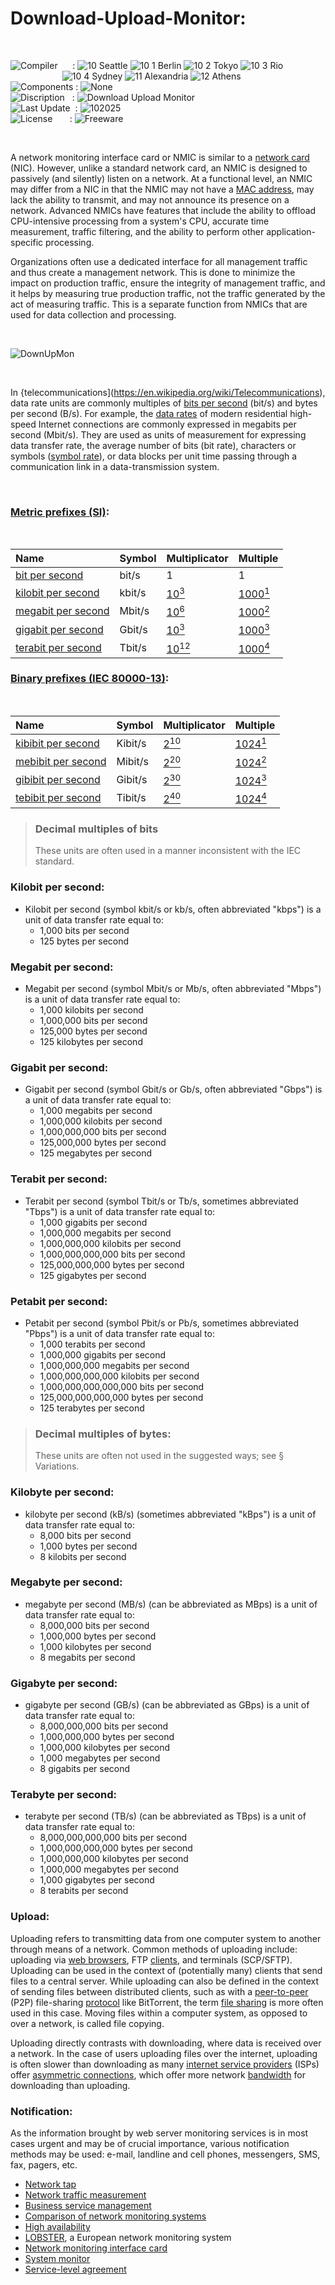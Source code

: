 # Download-Upload-Monitor:


</br>

![Compiler](https://github.com/user-attachments/assets/a916143d-3f1b-4e1f-b1e0-1067ef9e0401) &nbsp;&nbsp;&nbsp;&nbsp;&nbsp;: ![10 Seattle](https://github.com/user-attachments/assets/c70b7f21-688a-4239-87c9-9a03a8ff25ab) ![10 1 Berlin](https://github.com/user-attachments/assets/bdcd48fc-9f09-4830-b82e-d38c20492362) ![10 2 Tokyo](https://github.com/user-attachments/assets/5bdb9f86-7f44-4f7e-aed2-dd08de170bd5) ![10 3 Rio](https://github.com/user-attachments/assets/e7d09817-54b6-4d71-a373-22ee179cd49c)   
&nbsp;&nbsp;&nbsp;&nbsp;&nbsp;&nbsp;&nbsp;&nbsp;&nbsp;&nbsp;&nbsp;&nbsp;&nbsp;&nbsp;&nbsp;&nbsp;&nbsp;&nbsp;&nbsp;&nbsp;&nbsp;![10 4 Sydney](https://github.com/user-attachments/assets/e75342ca-1e24-4a7e-8fe3-ce22f307d881) ![11 Alexandria](https://github.com/user-attachments/assets/64f150d0-286a-4edd-acab-9f77f92d68ad) ![12 Athens](https://github.com/user-attachments/assets/59700807-6abf-4e6d-9439-5dc70fc0ceca)  
![Components](https://github.com/user-attachments/assets/d6a7a7a4-f10e-4df1-9c4f-b4a1a8db7f0e) : ![None](https://github.com/user-attachments/assets/30ebe930-c928-4aaf-a8e1-5f68ec1ff349)  
![Discription](https://github.com/user-attachments/assets/4a778202-1072-463a-bfa3-842226e300af) &nbsp;&nbsp;: ![Download Upload Monitor](https://github.com/user-attachments/assets/8bcf1aa3-eaa6-4bb3-81f1-21ead49eaf6a)  
![Last Update](https://github.com/user-attachments/assets/e1d05f21-2a01-4ecf-94f3-b7bdff4d44dd) &nbsp;: ![102025](https://github.com/user-attachments/assets/62cea8cc-bd7d-49bd-b920-5590016735c0)  
![License](https://github.com/user-attachments/assets/ff71a38b-8813-4a79-8774-09a2f3893b48) &nbsp;&nbsp;&nbsp;&nbsp;&nbsp;&nbsp;: ![Freeware](https://github.com/user-attachments/assets/1fea2bbf-b296-4152-badd-e1cdae115c43)

</br>

A network monitoring interface card or NMIC is similar to a [network card](https://en.wikipedia.org/wiki/Network_interface_controller) (NIC). However, unlike a standard network card, an NMIC is designed to passively (and silently) listen on a network. At a functional level, an NMIC may differ from a NIC in that the NMIC may not have a [MAC address](https://en.wikipedia.org/wiki/MAC_address), may lack the ability to transmit, and may not announce its presence on a network. Advanced NMICs have features that include the ability to offload CPU-intensive processing from a system's CPU, accurate time measurement, traffic filtering, and the ability to perform other application-specific processing.

Organizations often use a dedicated interface for all management traffic and thus create a management network. This is done to minimize the impact on production traffic, ensure the integrity of management traffic, and it helps by measuring true production traffic, not the traffic generated by the act of measuring traffic. This is a separate function from NMICs that are used for data collection and processing.

</br>

![DownUpMon](https://github.com/user-attachments/assets/a5e175b4-6bf8-440f-ab91-7547baa28294)

</br>

In {telecommunications](https://en.wikipedia.org/wiki/Telecommunications), data rate units are commonly multiples of [bits per second](https://en.wikipedia.org/wiki/Bit_rate) (bit/s) and bytes per second (B/s). For example, the [data rates](https://en.wikipedia.org/wiki/Data_rate) of modern residential high-speed Internet connections are commonly expressed in megabits per second (Mbit/s). They are used as units of measurement for expressing data transfer rate, the average number of bits (bit rate), characters or symbols ([symbol rate](https://en.wikipedia.org/wiki/Symbol_rate)), or data blocks per unit time passing through a communication link in a data-transmission system.

</br>

### [Metric prefixes (SI)](https://en.wikipedia.org/wiki/Metric_prefix):

</br>

| Name           | Symbol        | Multiplicator   | Multiple         |
| :-----------   | :-----------  | :-------------- | :--------------- |
| [bit per second](https://en.wikipedia.org/wiki/Bit_rate) |	bit/s	       | 1	             | 1                |
| [kilobit per second](https://en.wikipedia.org/wiki/Data-rate_units#Kilobit_per_second) | kbit/s    | [10<sup>3</sup>](https://en.wikipedia.org/wiki/1000_(number))  | [1000<sup>1</sup>](https://en.wikipedia.org/wiki/1000_(number)) |
| [megabit per second](https://en.wikipedia.org/wiki/Data-rate_units#Megabit_per_second) | Mbit/s    | [10<sup>6</sup>](https://en.wikipedia.org/wiki/1,000,000)  | [1000<sup>2</sup>](https://en.wikipedia.org/wiki/1,000,000) |
| [gigabit per second](https://en.wikipedia.org/wiki/Data-rate_units#Gigabit_per_second) | Gbit/s    | [10<sup>3</sup>](https://en.wikipedia.org/wiki/1,000,000,000)  | [1000<sup>3</sup>](https://en.wikipedia.org/wiki/1,000,000,000) |
| [terabit per second](https://en.wikipedia.org/wiki/Data-rate_units#Terabit_per_second) | Tbit/s    | [10<sup>12</sup>](https://en.wikipedia.org/wiki/Orders_of_magnitude_(numbers)#1012) | [1000<sup>4</sup>](https://en.wikipedia.org/wiki/Orders_of_magnitude_(numbers)#1012) |

### [Binary prefixes (IEC 80000-13)](https://en.wikipedia.org/wiki/Binary_prefix):

</br>

| Name               | Symbol        | Multiplicator   | Multiple         |
| :----------------- | :-----------  | :-------------- | :--------------- |
| [kibibit per second](https://en.wikipedia.org/wiki/Data-rate_units#Kilobit_per_second) | Kibit/s       | [2<sup>10</sup>](https://en.wikipedia.org/wiki/1024_(number))       | [1024<sup>1</sup>](https://en.wikipedia.org/wiki/1024_(number)) |
| [mebibit per second](https://en.wikipedia.org/wiki/Data-rate_units#Megabit_per_second) | Mibit/s       | [2<sup>20</sup>](https://en.wikipedia.org/wiki/Power_of_two#Powers_of_1024)       | [1024<sup>2</sup>](https://en.wikipedia.org/wiki/Power_of_two#Powers_of_1024) |
| [gibibit per second](https://en.wikipedia.org/wiki/Data-rate_units#Gigabit_per_second) | Gibit/s       | [2<sup>30</sup>](https://en.wikipedia.org/wiki/Power_of_two#Powers_of_1024)       | [1024<sup>3</sup>](https://en.wikipedia.org/wiki/Power_of_two#Powers_of_1024) |
| [tebibit per second](https://en.wikipedia.org/wiki/Data-rate_units#Terabit_per_second) | Tibit/s       | [2<sup>40</sup>](https://en.wikipedia.org/wiki/Power_of_two#Powers_of_1024)       | [1024<sup>4</sup>](https://en.wikipedia.org/wiki/Power_of_two#Powers_of_1024) |

> ### Decimal multiples of bits
> These units are often used in a manner inconsistent with the IEC standard.

### Kilobit per second:
* Kilobit per second (symbol kbit/s or kb/s, often abbreviated "kbps") is a unit of data transfer rate equal to:
    * 1,000 bits per second
    * 125 bytes per second

### Megabit per second:
* Megabit per second (symbol Mbit/s or Mb/s, often abbreviated "Mbps") is a unit of data transfer rate equal to:
    * 1,000 kilobits per second
    * 1,000,000 bits per second
    * 125,000 bytes per second
    * 125 kilobytes per second

### Gigabit per second:
* Gigabit per second (symbol Gbit/s or Gb/s, often abbreviated "Gbps") is a unit of data transfer rate equal to:
    * 1,000 megabits per second
    * 1,000,000 kilobits per second
    * 1,000,000,000 bits per second
    * 125,000,000 bytes per second
    * 125 megabytes per second

### Terabit per second:
* Terabit per second (symbol Tbit/s or Tb/s, sometimes abbreviated "Tbps") is a unit of data transfer rate equal to:
    * 1,000 gigabits per second
    * 1,000,000 megabits per second
    * 1,000,000,000 kilobits per second
    * 1,000,000,000,000 bits per second
    * 125,000,000,000 bytes per second
    * 125 gigabytes per second

### Petabit per second:
* Petabit per second (symbol Pbit/s or Pb/s, sometimes abbreviated "Pbps") is a unit of data transfer rate equal to:
    * 1,000 terabits per second
    * 1,000,000 gigabits per second
    * 1,000,000,000 megabits per second
    * 1,000,000,000,000 kilobits per second
    * 1,000,000,000,000,000 bits per second
    * 125,000,000,000,000 bytes per second
    * 125 terabytes per second

> ### Decimal multiples of bytes:
> These units are often not used in the suggested ways; see § Variations.

### Kilobyte per second:
* kilobyte per second (kB/s) (sometimes abbreviated "kBps") is a unit of data transfer rate equal to:
    * 8,000 bits per second
    * 1,000 bytes per second
    * 8 kilobits per second

### Megabyte per second:
* megabyte per second (MB/s) (can be abbreviated as MBps) is a unit of data transfer rate equal to:
    * 8,000,000 bits per second
    * 1,000,000 bytes per second
    * 1,000 kilobytes per second
    * 8 megabits per second

### Gigabyte per second:
* gigabyte per second (GB/s) (can be abbreviated as GBps) is a unit of data transfer rate equal to:
    * 8,000,000,000 bits per second
    * 1,000,000,000 bytes per second
    * 1,000,000 kilobytes per second
    * 1,000 megabytes per second
    * 8 gigabits per second

### Terabyte per second:
* terabyte per second (TB/s) (can be abbreviated as TBps) is a unit of data transfer rate equal to:
    * 8,000,000,000,000 bits per second
    * 1,000,000,000,000 bytes per second
    * 1,000,000,000 kilobytes per second
    * 1,000,000 megabytes per second
    * 1,000 gigabytes per second
    * 8 terabits per second


### Upload:
Uploading refers to transmitting data from one computer system to another through means of a network. Common methods of uploading include: uploading via [web browsers](https://en.wikipedia.org/wiki/Web_browser), FTP [clients](https://en.wikipedia.org/wiki/Client%E2%80%93server_model), and terminals (SCP/SFTP). Uploading can be used in the context of (potentially many) clients that send files to a central server. While uploading can also be defined in the context of sending files between distributed clients, such as with a [peer-to-peer](https://en.wikipedia.org/wiki/Peer-to-peer) (P2P) file-sharing [protocol](https://en.wikipedia.org/wiki/Communication_protocol) like BitTorrent, the term [file sharing](https://en.wikipedia.org/wiki/File_sharing) is more often used in this case. Moving files within a computer system, as opposed to over a network, is called file copying.

Uploading directly contrasts with downloading, where data is received over a network. In the case of users uploading files over the internet, uploading is often slower than downloading as many [internet service providers](https://en.wikipedia.org/wiki/Internet_service_provider) (ISPs) offer [asymmetric connections](https://en.wikipedia.org/wiki/ADSL), which offer more network [bandwidth](https://en.wikipedia.org/wiki/Bandwidth_(computing)) for downloading than uploading.

### Notification:
As the information brought by web server monitoring services is in most cases urgent and may be of crucial importance, various notification methods may be used: e-mail, landline and cell phones, messengers, SMS, fax, pagers, etc.


* [Network tap](https://en.wikipedia.org/wiki/Network_tap)
* [Network traffic measurement](https://en.wikipedia.org/wiki/Network_traffic_measurement)
* [Business service management](https://en.wikipedia.org/wiki/Data_center_management#Business-service_management)
* [Comparison of network monitoring systems](https://en.wikipedia.org/wiki/Comparison_of_network_monitoring_systems)
* [High availability](https://en.wikipedia.org/wiki/High_availability)
* [LOBSTER](https://en.wikipedia.org/wiki/LOBSTER), a European network monitoring system
* [Network monitoring interface card](https://en.wikipedia.org/wiki/Network_monitoring_interface_card)
* [System monitor](https://en.wikipedia.org/wiki/System_monitor)
* [Service-level agreement](https://en.wikipedia.org/wiki/Service-level_agreement)



